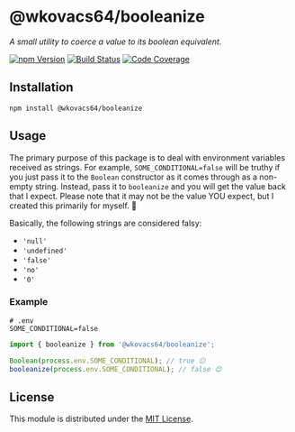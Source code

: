 # @wkovacs64/booleanize

_A small utility to coerce a value to its boolean equivalent._

[![npm Version][npm-image]][npm-url] [![Build Status][ci-image]][ci-url]
[![Code Coverage][coverage-image]][coverage-url]

## Installation

```
npm install @wkovacs64/booleanize
```

## Usage

The primary purpose of this package is to deal with environment variables received as strings. For
example, `SOME_CONDITIONAL=false` will be truthy if you just pass it to the `Boolean` constructor as
it comes through as a non-empty string. Instead, pass it to `booleanize` and you will get the value
back that I expect. Please note that it may not be the value YOU expect, but I created this
primarily for myself. 🙂

Basically, the following strings are considered falsy:

- `'null'`
- `'undefined'`
- `'false'`
- `'no'`
- `'0'`

### Example

```
# .env
SOME_CONDITIONAL=false
```

```ts
import { booleanize } from '@wkovacs64/booleanize';

Boolean(process.env.SOME_CONDITIONAL); // true 😕
booleanize(process.env.SOME_CONDITIONAL); // false 😊
```

## License

This module is distributed under the [MIT License][license].

[npm-image]: https://img.shields.io/npm/v/@wkovacs64/booleanize.svg?style=flat-square
[npm-url]: https://www.npmjs.com/package/@wkovacs64/booleanize
[ci-image]:
  https://img.shields.io/github/actions/workflow/status/wKovacs64/booleanize/ci.yml?logo=github&style=flat-square
[ci-url]: https://github.com/wKovacs64/booleanize/actions?query=workflow%3Aci
[coverage-image]:
  https://img.shields.io/codecov/c/github/wKovacs64/booleanize/main.svg?style=flat-square
[coverage-url]: https://codecov.io/gh/wKovacs64/booleanize/branch/main
[license]: https://github.com/wKovacs64/booleanize/tree/main/LICENSE
